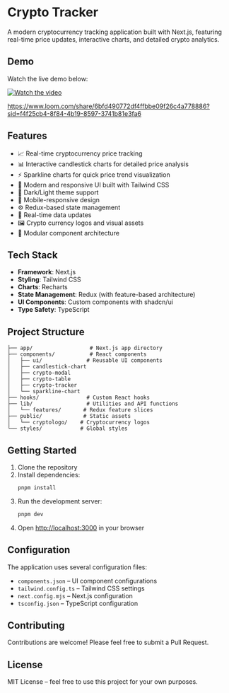 # Crypto Tracker

A modern cryptocurrency tracking application built with Next.js, featuring real-time price updates, interactive charts, and detailed crypto analytics.

## Demo

Watch the live demo below:

[![Watch the video](https://img.youtube.com/vi/_5tFXJQIzi4/0.jpg)](https://www.youtube.com/watch?v=_5tFXJQIzi4)

https://www.loom.com/share/6bfd490772df4ffbbe09f26c4a778886?sid=f4f25cb4-8f84-4b19-8597-3741b81e3fa6

## Features

- 📈 Real-time cryptocurrency price tracking  
- 📊 Interactive candlestick charts for detailed price analysis  
- ⚡ Sparkline charts for quick price trend visualization  
- 🎨 Modern and responsive UI built with Tailwind CSS  
- 🌃 Dark/Light theme support  
- 📱 Mobile-responsive design  
- ⚙️ Redux-based state management  
- 🔄 Real-time data updates  
- 🖼️ Crypto currency logos and visual assets  
- 🎯 Modular component architecture  

## Tech Stack

- **Framework**: Next.js  
- **Styling**: Tailwind CSS  
- **Charts**: Recharts  
- **State Management**: Redux (with feature-based architecture)  
- **UI Components**: Custom components with shadcn/ui  
- **Type Safety**: TypeScript  

## Project Structure

```
├── app/                  # Next.js app directory
├── components/           # React components
│   ├── ui/              # Reusable UI components
│   ├── candlestick-chart
│   ├── crypto-modal
│   ├── crypto-table
│   ├── crypto-tracker
│   └── sparkline-chart
├── hooks/               # Custom React hooks
├── lib/                 # Utilities and API functions
│   └── features/       # Redux feature slices
├── public/             # Static assets
│   └── cryptologo/    # Cryptocurrency logos
└── styles/            # Global styles
```

## Getting Started

1. Clone the repository  
2. Install dependencies:
   ```bash
   pnpm install
   ```
3. Run the development server:
   ```bash
   pnpm dev
   ```
4. Open [http://localhost:3000](http://localhost:3000) in your browser  

## Configuration

The application uses several configuration files:

- `components.json` – UI component configurations  
- `tailwind.config.ts` – Tailwind CSS settings  
- `next.config.mjs` – Next.js configuration  
- `tsconfig.json` – TypeScript configuration  

## Contributing

Contributions are welcome! Please feel free to submit a Pull Request.

## License

MIT License – feel free to use this project for your own purposes.

